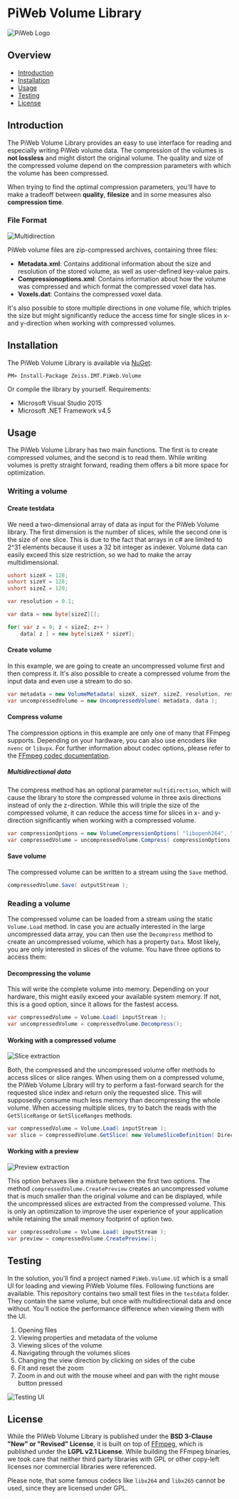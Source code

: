 [logo]: docs/gfx/logo.png "PiWeb Logo"
[classes]: docs/gfx/classdiagram.png "Class diagram"
[multi]: docs/gfx/multi.png "multi"
[previewExtraction]: docs/gfx/previewExtraction.png "PreviewExtraction"
[sliceExtraction]: docs/gfx/sliceExtraction.png "SliceExtraction"
[testingUI]: docs/gfx/testing_ui.jpg "TestingUI"

# PiWeb Volume Library

![PiWeb Logo][logo]

## Overview

- [Introduction](#introduction)
- [Installation](#installation)
- [Usage](#usage)
- [Testing](#testing)
- [License](#license)

## Introduction

The PiWeb Volume Library provides an easy to use interface for reading and especially writing PiWeb volume data. The compression of the volumes is **not lossless** and might distort the original volume. The quality and size of the compressed volume depend on the compression parameters with which the volume has been compressed.

When trying to find the optimal compression parameters, you'll have to make a tradeoff between **quality**, **filesize** and in some measures also **compression time**.

### File Format

![Multidirection][multi]

PiWeb volume files are zip-compressed archives, containing three files:

- **Metadata.xml**: Contains additional information about the size and resolution of the stored volume, as well as user-defined key-value pairs.
- **Compressionoptions.xml**: Contains information about how the volume was compressed and which format the compressed voxel data has.
- **Voxels.dat**: Contains the compressed voxel data.

It's also possible to store multiple directions in one volume file, which triples the size but might significantly reduce the access time for single slices in x- and y-direction when working with compressed volumes.

## Installation

The PiWeb Volume Library is available via [NuGet](https://www.nuget.org/packages/Zeiss.IMT.PiWeb.Volume/):

```Batchfile
PM> Install-Package Zeiss.IMT.PiWeb.Volume
```

Or compile the library by yourself. Requirements:

- Microsoft Visual Studio 2015
- Microsoft .NET Framework v4.5

## Usage

The PiWeb Volume Library has two main functions. The first is to create compressed volumes, and the second is to read them. While writing volumes is pretty straight forward, reading them offers a bit more space for optimization.

### Writing a volume

#### Create testdata

We need a two-dimensional array of data as input for the PiWeb Volume library. The first dimension is the number of slices, while the second one is the size of one slice. This is due to the fact that arrays in c# are limited to 2^31 elements because it uses a 32 bit integer as indexer. Volume data can easily exceed this size restriction, so we had to make the array multidimensional.

```csharp
ushort sizeX = 128;
ushort sizeY = 128;
ushort sizeZ = 128;

var resolution = 0.1;

var data = new byte[sizeZ][];

for( var z = 0; z < sizeZ; z++ )
    data[ z ] = new byte[sizeX * sizeY];
```

#### Create volume

In this example, we are going to create an uncompressed volume first and then compress it. It's also possible to create a compressed volume from the input data and even use a stream to do so.

```csharp
var metadata = new VolumeMetadata( sizeX, sizeY, sizeZ, resolution, resolution, resolution );
var uncompressedVolume = new UncompressedVolume( metadata, data );
```

#### Compress volume

The compression options in this example are only one of many that FFmpeg supports. Depending on your hardware, you can also use encoders like `nvenc` or `libvpx`. For further information about codec options, please refer to the [FFmpeg codec documentation](www.ffmpeg.org/ffmpeg-codecs.html).

##### Multidirectional data

The compress method has an optional parameter `multidirection`, which will cause the library to store the compressed volume in three axis directions instead of only the z-direction. While this will triple the size of the compressed volume, it can reduce the access time for slices in x- and y-direction significantly when working with a compressed volume.

```csharp
var compressionOptions = new VolumeCompressionOptions( "libopenh264", "yuv420p", null, 1000000 );
var compressedVolume = uncompressedVolume.Compress( compressionOptions );
```

#### Save volume

The compressed volume can be written to a stream using the `Save` method.

```csharp
compressedVolume.Save( outputStream );
```

### Reading a volume

The compressed volume can be loaded from a stream using the static `Volume.Load` method. In case you are actually interested in the large uncompressed data array, you can then use the `Decompress` method to create an uncompressed volume, which has a property `Data`. Most likely, you are only interested in slices of the volume. You have three options to access them:

#### Decompressing the volume

This will write the complete volume into memory. Depending on your hardware, this might easily exceed your available system memory. If not, this is a good option, since it allows for the fastest access.

```csharp
var compressedVolume = Volume.Load( inputStream );
var uncompressedVolume = compressedVolume.Decompress();
```

#### Working with a compressed volume

![Slice extraction][sliceExtraction]

Both, the compressed and the uncompressed volume offer methods to access slices or slice ranges. When using them on a compressed volume, the PiWeb Volume Library will try to perform a fast-forward search for the requested slice index and return only the requested slice. This will supposedly consume much less memory than decompressing the whole volume. When accessing multiple slices, try to batch the reads with the `GetSliceRange` or `GetSliceRanges` methods.

```csharp
var compressedVolume = Volume.Load( inputStream );
var slice = compressedVolume.GetSlice( new VolumeSliceDefinition( Direction.Z, 64 ) );
```

#### Working with a preview

![Preview extraction][previewExtraction]

This option behaves like a mixture between the first two options. The method `compressedVolume.CreatePreview` creates an uncompressed volume that is much smaller than the original volume and can be displayed, while the uncompressed slices are extracted from the compressed volume. This is only an optimization to improve the user experience of your application while retaining the small memory footprint of option two.

```csharp
var compressedVolume = Volume.Load( inputStream );
var preview = compressedVolume.CreatePreview();
```

## Testing

In the solution, you'll find a project named `PiWeb.Volume.UI` which is a small UI for loading and viewing PiWeb Volume files. Following functions are available. This repository contains two small test files in the `testdata` folder. They contain the same volume, but once with multidirectional data and once without. You'll notice the performance difference when viewing them with the UI.

1. Opening files
2. Viewing properties and metadata of the volume
3. Viewing slices of the volume
4. Navigating through the volumes slices
5. Changing the view direction by clicking on sides of the cube
6. Fit and reset the zoom
7. Zoom in and out with the mouse wheel and pan with the right mouse button pressed

![Testing UI][testingUI]

## License

While the PiWeb Volume Library is published under the **BSD 3-Clause "New" or "Revised" License**, it is built on top of [FFmpeg](https://www.ffmpeg.org), which is published under the **LGPL v2.1 License**. While building the FFmpeg binaries, we took care that neither third party libraries with GPL or other copy-left licenses nor commercial libraries were referenced.

Please note, that some famous codecs like `libx264` and `libx265` cannot be used, since they are licensed under GPL.
